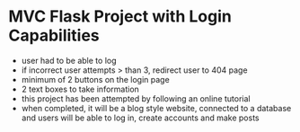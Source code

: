 # MVC Flask Project with Login Capabilities
- user had to be able to log 
- if incorrect user attempts > than 3, redirect user to 404 page
- minimum of 2 buttons on the login page
- 2 text boxes to take information
-  this project has been attempted by following an online tutorial
- when completed, it will be a blog style website, connected to a database and users will be able to log in, create accounts and make posts